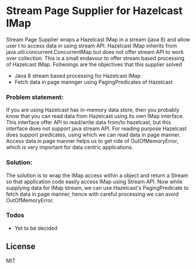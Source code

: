 # Stream Page Supplier for Hazelcast IMap


Stream Page Supplier wraps a Hazelcast IMap in a stream (java 8) and allow user t to access data in using stream API. Hazelcast IMap inherits from java.util.concurrent.ConcurrentMap but does not offer stream API to work over collection. This is a small endavour to offer stream based processing of Hazelcast IMap. Follwoings are the objectives that this supplier solved

  - Java 8 stream based processing for Hazelcast IMap
  - Fetch data in page mannger using PagingPredicates of Hazelcast
  
### Problem statement:
If you are using Hazelcast has in-memory data store, then you probably know that you can read data from Hazelcast using its own IMap interface. This interface offer API to read/write data from/to hazelcast, but this interface does not support java stream API. For reading purpose Hazelcast does support predicates, using which we can read data in page manner. Access data in page manner helps us to get ride of OutOfMemoryError, which is very important for data centric applications.

### Solution: 
The solution is to wrap the IMap access within a object and return a Stream so that application code easily access IMap using Stream API. Now while supplying data for IMap stream, we can use Hazelcast's PagingPredicate to fetch data in page manner, hence with careful processing we can avoid OutOfMemoryError.

### Todos

 - Yet to be decided

License
----

MIT


